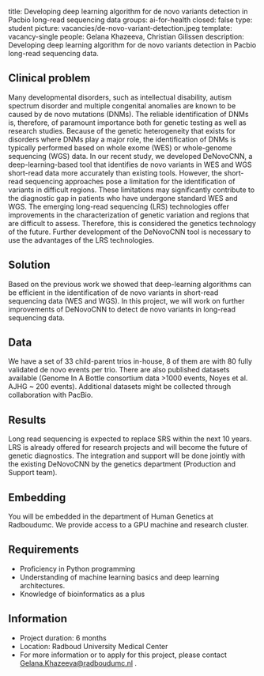 title: Developing deep learning algorithm for de novo variants detection in Pacbio long-read sequencing data
groups: ai-for-health
closed: false
type: student
picture: vacancies/de-novo-variant-detection.jpeg
template: vacancy-single
people: Gelana Khazeeva, Christian Gilissen
description: Developing deep learning algorithm for de novo variants detection in Pacbio long-read sequencing data.

## Clinical problem
Many developmental disorders, such as intellectual disability, autism spectrum disorder and multiple congenital anomalies are known to be caused by de novo mutations (DNMs). The reliable identification of DNMs is, therefore, of paramount importance both for genetic testing as well as research studies. Because of the genetic heterogeneity that exists for disorders where DNMs play a major role, the identification of DNMs is typically performed based on whole exome (WES) or whole-genome sequencing (WGS) data. In our recent study, we developed DeNovoCNN, a deep-learning-based tool that identifies de novo variants in WES and WGS short-read data more accurately than existing tools. However, the short-read sequencing approaches pose a limitation for the identification of variants in difficult regions. These limitations may significantly contribute to the diagnostic gap in patients who have undergone standard WES and WGS. The emerging long-read sequencing (LRS) technologies offer improvements in the characterization of genetic variation and regions that are difficult to assess. Therefore, this is considered the genetics technology of the future. Further development of the DeNovoCNN tool is necessary to use the advantages of the LRS technologies. 

## Solution
Based on the previous work we showed that deep-learning algorithms can be efficient in the identification of de novo variants in short-read sequencing data (WES and WGS). In this project, we will work on further improvements of DeNovoCNN to detect de novo variants in long-read sequencing data. 

## Data
We have a set of 33 child-parent trios in-house, 8 of them are with 80 fully validated de novo events per trio. There are also published datasets available (Genome In A Bottle consortium data >1000 events, Noyes et al. AJHG ~ 200 events). Additional datasets might be collected through collaboration with PacBio.

## Results
Long read sequencing is expected to replace SRS within the next 10 years. LRS is already offered for research projects and will become the future of genetic diagnostics. The integration and support will be done jointly with the existing DeNovoCNN by the genetics department (Production and Support team). 

## Embedding
You will be embedded in the department of Human Genetics at Radboudumc. We provide access to a GPU machine and research cluster. 

## Requirements
-	Proficiency in Python programming
-	Understanding of machine learning basics and deep learning architectures.
-	Knowledge of bioinformatics as a plus

## Information
-	Project duration: 6 months 
-	Location: Radboud University Medical Center 
-	For more information or to apply for this project, please contact Gelana.Khazeeva@radboudumc.nl .
